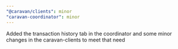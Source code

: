 ```yaml
---
"@caravan/clients": minor
"caravan-coordinator": minor
---
```


Added the transaction history tab in the coordinator and some minor changes in the caravan-clients to meet that need
